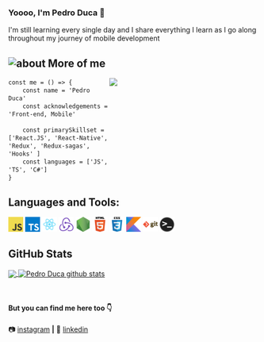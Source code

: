 
### Yoooo, I'm Pedro Duca 👋

I'm still learning every single day and I share everything I learn as I go along throughout my journey of mobile development

## <img width="45" alt="about" src="https://raw.github.com/elizarov/elizarov/master/about.png"> More of me

<img align="right" width="300" src="https://i2.wp.com/allhtaccess.info/wp-content/uploads/2018/03/programming.gif?fit=1281%2C716&ssl=1" />

```JS
const me = () => {
	const name = 'Pedro Duca'
	const acknowledgements = 'Front-end, Mobile'
	
	const primarySkillset = ['React.JS', 'React-Native', 'Redux', 'Redux-sagas', 'Hooks' ]
	const languages = ['JS', 'TS', 'C#']
}
```

## **Languages and Tools:**  

<code><img height="30" src="https://raw.githubusercontent.com/github/explore/80688e429a7d4ef2fca1e82350fe8e3517d3494d/topics/javascript/javascript.png"></code>
<code><img height="30" src="https://raw.githubusercontent.com/github/explore/80688e429a7d4ef2fca1e82350fe8e3517d3494d/topics/typescript/typescript.png"></code>
<code><img height="30" src="https://raw.githubusercontent.com/github/explore/80688e429a7d4ef2fca1e82350fe8e3517d3494d/topics/react/react.png"></code>
<code><img height="30" src="https://raw.githubusercontent.com/github/explore/80688e429a7d4ef2fca1e82350fe8e3517d3494d/topics/redux/redux.png"></code>
<code><img height="30" src="https://raw.githubusercontent.com/github/explore/80688e429a7d4ef2fca1e82350fe8e3517d3494d/topics/nodejs/nodejs.png"></code>
<code><img height="30" src="https://raw.githubusercontent.com/github/explore/80688e429a7d4ef2fca1e82350fe8e3517d3494d/topics/html/html.png"></code>
<code><img height="30" src="https://raw.githubusercontent.com/github/explore/80688e429a7d4ef2fca1e82350fe8e3517d3494d/topics/css/css.png"></code>
<code><img height="30" src="https://raw.githubusercontent.com/github/explore/80688e429a7d4ef2fca1e82350fe8e3517d3494d/topics/kotlin/kotlin.png"></code>
<code><img height="30" src="https://raw.githubusercontent.com/github/explore/80688e429a7d4ef2fca1e82350fe8e3517d3494d/topics/git/git.png"></code>
<code><img height="30" src="https://raw.githubusercontent.com/github/explore/80688e429a7d4ef2fca1e82350fe8e3517d3494d/topics/terminal/terminal.png"></code>


## **GitHub Stats**

<a href="https://github.com/pedroduca">
  <img align="center" src="https://github-readme-stats.vercel.app/api/top-langs/?username=pedroduca&theme=dracula&hide_langs_below=1" />
</a>

<a href="https://github.com/pedroduca">
 <img align="center" src="https://github-readme-stats.vercel.app/api?username=pedroduca&show_icons=true&theme=dracula&line_height=27" alt="Pedro Duca github stats"/>
</a>

[instagram]: https://www.instagram.com/pedrohduca/
[linkedin]: https://www.linkedin.com/in/pedro-duca/
<br>

#### But you can find me here too 👇

📷 [instagram][instagram] **|** 
👔 [linkedin][linkedin]
